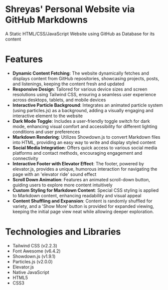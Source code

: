 # Shreyas' Personal Website via GitHub Markdowns
A Static HTML/CSS/JavaScript Website using GitHub as Database for its content

# Features
* **Dynamic Content Fetching**: The website dynamically fetches and displays content from GitHub repositories, showcasing projects, posts, and listenings, keeping the content fresh and updated
* **Responsive Design**: Tailored for various device sizes and screen resolutions using Tailwind CSS, ensuring a seamless user experience across desktops, tablets, and mobile devices
* **Interactive Particle Background**: Integrates an animated particle system (using particles.js) as a background, adding a visually engaging and interactive element to the website
* **Dark Mode Toggle**: Includes a user-friendly toggle switch for dark mode, enhancing visual comfort and accessibility for different lighting conditions and user preferences
* **Markdown Rendering**: Utilizes Showdown.js to convert Markdown files into HTML, providing an easy way to write and display styled content
* **Social Media Integration**: Offers quick access to various social media platforms and contact methods, encouraging engagement and connectivity
* **Interactive Footer with Elevator Effect**: The footer, powered by elevator.js, provides a unique, humorous interaction for navigating the page with an 'elevator ride' sound effect
* **Scroll Down Animation**: Features an animated scroll-down button, guiding users to explore more content intuitively
* **Custom Styling for Markdown Content**: Special CSS styling is applied to Markdown content, enhancing readability and visual appeal
* **Content Shuffling and Expansion**: Content is randomly shuffled for variety, and a 'Show More' button is provided for expanded viewing, keeping the initial page view neat while allowing deeper exploration.

# Technologies and Libraries
* Tailwind CSS (v2.2.3)
* Font Awesome (v6.4.2)
* Showdown.js (v1.9.1)
* Particles.js (v2.0.0)
* Elevator.js
* Native JavaScript
* HTML5
* CSS3
